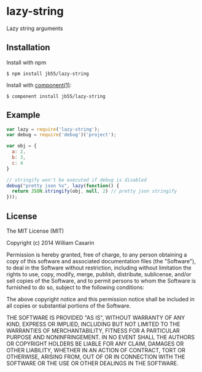 # lazy-string

  Lazy string arguments

## Installation

  Install with npm

    $ npm install jb55/lazy-string

  Install with [component(1)](http://component.io):

    $ component install jb55/lazy-string

## Example

```js
var lazy = require('lazy-string');
var debug = require('debug')('project');

var obj = {
  a: 2,
  b: 3,
  c: 4
}

// stringify won't be executed if debug is disabled
debug("pretty json %s", lazy(function() {
  return JSON.stringify(obj, null, 2) // pretty json stringify
}));
```

## License

  The MIT License (MIT)

  Copyright (c) 2014 William Casarin

  Permission is hereby granted, free of charge, to any person obtaining a copy
  of this software and associated documentation files (the "Software"), to deal
  in the Software without restriction, including without limitation the rights
  to use, copy, modify, merge, publish, distribute, sublicense, and/or sell
  copies of the Software, and to permit persons to whom the Software is
  furnished to do so, subject to the following conditions:

  The above copyright notice and this permission notice shall be included in
  all copies or substantial portions of the Software.

  THE SOFTWARE IS PROVIDED "AS IS", WITHOUT WARRANTY OF ANY KIND, EXPRESS OR
  IMPLIED, INCLUDING BUT NOT LIMITED TO THE WARRANTIES OF MERCHANTABILITY,
  FITNESS FOR A PARTICULAR PURPOSE AND NONINFRINGEMENT. IN NO EVENT SHALL THE
  AUTHORS OR COPYRIGHT HOLDERS BE LIABLE FOR ANY CLAIM, DAMAGES OR OTHER
  LIABILITY, WHETHER IN AN ACTION OF CONTRACT, TORT OR OTHERWISE, ARISING FROM,
  OUT OF OR IN CONNECTION WITH THE SOFTWARE OR THE USE OR OTHER DEALINGS IN
  THE SOFTWARE.
